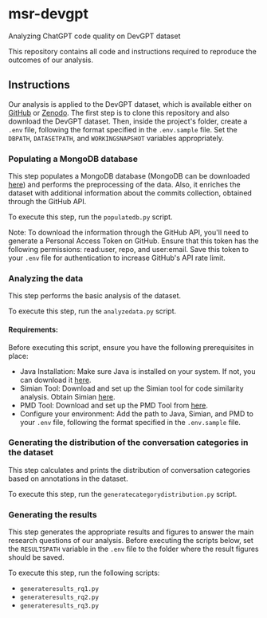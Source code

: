 # msr-devgpt
Analyzing ChatGPT code quality on DevGPT dataset

This repository contains all code and instructions required to reproduce the outcomes of our analysis.

## Instructions
Our analysis is applied to the DevGPT dataset, which is available either on [GitHub](https://github.com/NAIST-SE/DevGPT) or [Zenodo](https://zenodo.org/records/8304091). The first step is to clone this repository and also download the DevGPT dataset. Then, inside the project's folder, create a `.env` file, following the format specified in the `.env.sample` file. Set the `DBPATH`, `DATASETPATH`, and `WORKINGSNAPSHOT` variables appropriately.

### Populating a MongoDB database
This step populates a MongoDB database (MongoDB can be downloaded [here](https://www.mongodb.com/try/download/community)) and performs the preprocessing of the data. Also, it enriches the dataset with additional information about the commits collection, obtained through the GitHub API.

To execute this step, run the `populatedb.py` script.

Note: To download the information through the GitHub API, you'll need to generate a Personal Access Token on GitHub. Ensure that this token has the following permissions: read:user, repo, and user:email. Save this token to your `.env` file for authentication to increase GitHub's API rate limit.

### Analyzing the data
This step performs the basic analysis of the dataset.

To execute this step, run the `analyzedata.py` script.

#### Requirements: 
Before executing this script, ensure you have the following prerequisites in place:
- Java Installation:
  Make sure Java is installed on your system. If not, you can download it [here](https://www.java.com/en/).
- Simian Tool:
  Download and set up the Simian tool for code similarity analysis. Obtain Simian [here](https://simian.quandarypeak.com/).
- PMD Tool:
  Download and set up the PMD Tool from [here](https://pmd.github.io/).
- Configure your environment:
  Add the path to Java, Simian, and PMD to your `.env` file, following the format specified in the `.env.sample` file.

### Generating the distribution of the conversation categories in the dataset
This step calculates and prints the distribution of conversation categories based on annotations in the dataset.

To execute this step, run the `generatecategorydistribution.py` script.

### Generating the results
This step generates the appropriate results and figures to answer the main research questions of our analysis.
Before executing the scripts below, set the `RESULTSPATH` variable in the `.env` file to the folder where the result figures should be saved.

To execute this step, run the following scripts:
- `generateresults_rq1.py`
- `generateresults_rq2.py`
- `generateresults_rq3.py`
